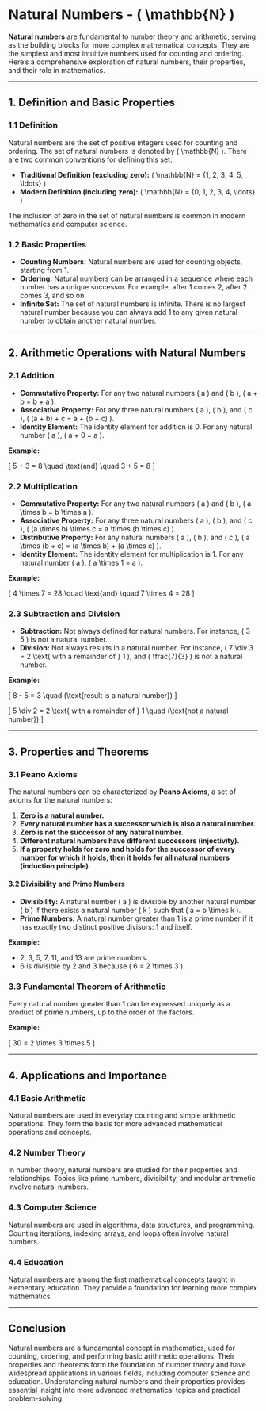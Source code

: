 # Natural Numbers - \( \mathbb{N} \)

**Natural numbers** are fundamental to number theory and arithmetic, serving as the building blocks for more complex mathematical concepts. They are the simplest and most intuitive numbers used for counting and ordering. Here’s a comprehensive exploration of natural numbers, their properties, and their role in mathematics.

---

## **1. Definition and Basic Properties**

### **1.1 Definition**

Natural numbers are the set of positive integers used for counting and ordering. The set of natural numbers is denoted by \( \mathbb{N} \). There are two common conventions for defining this set:

- **Traditional Definition (excluding zero):** \( \mathbb{N} = \{1, 2, 3, 4, 5, \ldots\} \)
- **Modern Definition (including zero):** \( \mathbb{N} = \{0, 1, 2, 3, 4, \ldots\} \)

The inclusion of zero in the set of natural numbers is common in modern mathematics and computer science.

### **1.2 Basic Properties**

- **Counting Numbers:** Natural numbers are used for counting objects, starting from 1.
- **Ordering:** Natural numbers can be arranged in a sequence where each number has a unique successor. For example, after 1 comes 2, after 2 comes 3, and so on.
- **Infinite Set:** The set of natural numbers is infinite. There is no largest natural number because you can always add 1 to any given natural number to obtain another natural number.

---

## **2. Arithmetic Operations with Natural Numbers**

### **2.1 Addition**

- **Commutative Property:** For any two natural numbers \( a \) and \( b \), \( a + b = b + a \).
- **Associative Property:** For any three natural numbers \( a \), \( b \), and \( c \), \( (a + b) + c = a + (b + c) \).
- **Identity Element:** The identity element for addition is 0. For any natural number \( a \), \( a + 0 = a \).

**Example:** 

\[
5 + 3 = 8 \quad \text{and} \quad 3 + 5 = 8
\]

### **2.2 Multiplication**

- **Commutative Property:** For any two natural numbers \( a \) and \( b \), \( a \times b = b \times a \).
- **Associative Property:** For any three natural numbers \( a \), \( b \), and \( c \), \( (a \times b) \times c = a \times (b \times c) \).
- **Distributive Property:** For any natural numbers \( a \), \( b \), and \( c \), \( a \times (b + c) = (a \times b) + (a \times c) \).
- **Identity Element:** The identity element for multiplication is 1. For any natural number \( a \), \( a \times 1 = a \).

**Example:**

\[
4 \times 7 = 28 \quad \text{and} \quad 7 \times 4 = 28
\]

### **2.3 Subtraction and Division**

- **Subtraction:** Not always defined for natural numbers. For instance, \( 3 - 5 \) is not a natural number.
- **Division:** Not always results in a natural number. For instance, \( 7 \div 3 = 2 \text{ with a remainder of } 1 \), and \( \frac{7}{3} \) is not a natural number.

**Example:**

\[
8 - 5 = 3 \quad (\text{result is a natural number})
\]

\[
5 \div 2 = 2 \text{ with a remainder of } 1 \quad (\text{not a natural number})
\]

---

## **3. Properties and Theorems**

### **3.1 Peano Axioms**

The natural numbers can be characterized by **Peano Axioms**, a set of axioms for the natural numbers:

1. **Zero is a natural number.**
2. **Every natural number has a successor which is also a natural number.**
3. **Zero is not the successor of any natural number.**
4. **Different natural numbers have different successors (injectivity).**
5. **If a property holds for zero and holds for the successor of every number for which it holds, then it holds for all natural numbers (induction principle).**

#### **3.2 Divisibility and Prime Numbers**

- **Divisibility:** A natural number \( a \) is divisible by another natural number \( b \) if there exists a natural number \( k \) such that \( a = b \times k \).
- **Prime Numbers:** A natural number greater than 1 is a prime number if it has exactly two distinct positive divisors: 1 and itself.

**Example:** 

- 2, 3, 5, 7, 11, and 13 are prime numbers.
- 6 is divisible by 2 and 3 because \( 6 = 2 \times 3 \).

### **3.3 Fundamental Theorem of Arithmetic**

Every natural number greater than 1 can be expressed uniquely as a product of prime numbers, up to the order of the factors.

**Example:**

\[
30 = 2 \times 3 \times 5
\]

---

## **4. Applications and Importance**

### **4.1 Basic Arithmetic**

Natural numbers are used in everyday counting and simple arithmetic operations. They form the basis for more advanced mathematical operations and concepts.

### **4.2 Number Theory**

In number theory, natural numbers are studied for their properties and relationships. Topics like prime numbers, divisibility, and modular arithmetic involve natural numbers.

### **4.3 Computer Science**

Natural numbers are used in algorithms, data structures, and programming. Counting iterations, indexing arrays, and loops often involve natural numbers.

### **4.4 Education**

Natural numbers are among the first mathematical concepts taught in elementary education. They provide a foundation for learning more complex mathematics.

---

## **Conclusion**

Natural numbers are a fundamental concept in mathematics, used for counting, ordering, and performing basic arithmetic operations. Their properties and theorems form the foundation of number theory and have widespread applications in various fields, including computer science and education. Understanding natural numbers and their properties provides essential insight into more advanced mathematical topics and practical problem-solving.
